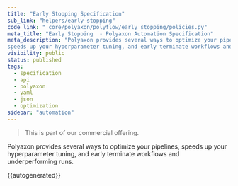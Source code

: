 ```yaml
---
title: "Early Stopping Specification"
sub_link: "helpers/early-stopping"
code_link: " core/polyaxon/polyflow/early_stopping/policies.py"
meta_title: "Early Stopping  - Polyaxon Automation Specification"
meta_description: "Polyaxon provides several ways to optimize your pipelines,
speeds up your hyperparameter tuning, and early terminate workflows and underperforming runs."
visibility: public
status: published
tags:
  - specification
  - api
  - polyaxon
  - yaml
  - json
  - optimization
sidebar: "automation"
---
```


<blockquote class="commercial">This is part of our commercial offering.</blockquote>

Polyaxon provides several ways to optimize your pipelines,
speeds up your hyperparameter tuning, and early terminate workflows and underperforming runs.

{{autogenerated}}
